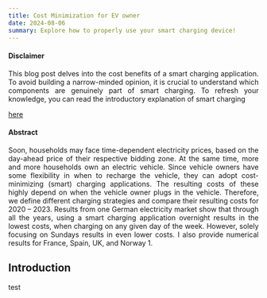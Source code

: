 ```yaml
---
title: Cost Minimization for EV owner
date: 2024-08-06
summary: Explore how to properly use your smart charging device!
---
```

<div style="text-align: justify;">

#### Disclaimer

This blog post delves into the cost benefits of a smart charging application. To avoid building a narrow-minded opinion, it is crucial to understand which components are genuinely part of smart charging. To refresh your knowledge, you can read the introductory explanation of smart charging <p><a href="/content/post/Smart Charging/index.md">here</a></p>

#### Abstract

Soon, households may face time-dependent electricity prices, based on the day-ahead price of their respective bidding zone. At the same time, more and more households own an electric vehicle. Since vehicle owners have some flexibility in when to recharge the vehicle, they can adopt cost-minimizing (smart) charging applications. The resulting costs of these highly depend on when the vehicle owner plugs in the vehicle. Therefore, we define different charging strategies and compare their resulting costs for 2020 – 2023. Results from one German electricity market show that through all the years, using a smart charging application overnight results in the lowest costs, when charging on any given day of the week. However, solely focusing on Sundays results in even lower costs. I also provide numerical results for France, Spain, UK, and Norway 1.

## Introduction

test
</div>
